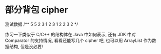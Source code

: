 # 部分背包 cipher

测试数据
/**
5 5
2 3
1 2
3 1
2 2
3 2
 */
 
练习一下类似于 C/C++ 的结构体在 Java 中如何表示, 还有 JDK 中对 Comparator 的支持情况, 看看还能写几个 cipher 吧, 也可以用 ArrayList 作为数据结构, 但是没必要! 